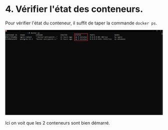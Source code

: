 # 4. Vérifier l'état des conteneurs.

Pour vérifier l'état du conteneur, il suffit de taper la commande `docker ps`.

![](./assets/cli.png)

Ici on voit que les 2 conteneurs sont bien démarré.